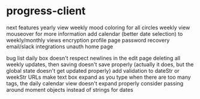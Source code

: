 # progress-client

next features
yearly view weekly mood coloring for all circles
weekly view mouseover for more information
add calendar (better date selection) to weekly/monthly views
encryption
profile page
password recovery
email/slack integrations
unauth home page

bug list
daily box doesn't respect newlines in the edit page
deleting all weekly updates, then saving doesn't save properly (actually it does, but the global state doesn't get updated properly)
add validation to dateStr or weekStr URLs
make text box expand as you type
when there are too many tags, the daily calendar view doesn't expand properly
consider passing around moment objects instead of strings for dates